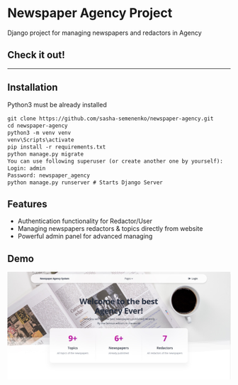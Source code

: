 # Newspaper Agency Project

Django project for managing newspapers and redactors in Agency

## Check it out!
_________________

## Installation

Python3 must be already installed

```shell
git clone https://github.com/sasha-semenenko/newspaper-agency.git
cd newspaper-agency
python3 -m venv venv
venv\Scripts\activate
pip install -r requirements.txt
python manage.py migrate
You can use following superuser (or create another one by yourself):
Login: admin
Password: newspaper_agency
python manage.py runserver # Starts Django Server

```

## Features

* Authentication functionality for Redactor/User
* Managing newspapers redactors & topics directly from website
* Powerful admin panel for advanced managing

## Demo

![Website Interface](Demo.jpg)